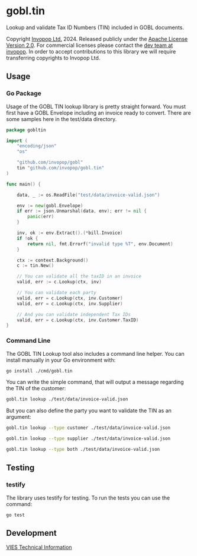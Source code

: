 # gobl.tin

Lookup and validate Tax ID Numbers (TIN) included in GOBL documents.

Copyright [Invopop Ltd.](https://invopop.com) 2024. Released publicly under the [Apache License Version 2.0](LICENSE). For commercial licenses please contact the [dev team at invopop](mailto:dev@invopop.com). In order to accept contributions to this library we will require transferring copyrights to Invopop Ltd.

## Usage

### Go Package

Usage of the GOBL TIN lookup library is pretty straight forward. You must first have a GOBL Envelope including an invoice ready to convert. There are some samples here in the test/data directory.

```go
package gobltin

import (
	"encoding/json"
	"os"

	"github.com/invopop/gobl"
	tin "github.com/invopop/gobl.tin"
)

func main() {

	data, _ := os.ReadFile("test/data/invoice-valid.json")

	env := new(gobl.Envelope)
	if err := json.Unmarshal(data, env); err != nil {
		panic(err)
	}

	inv, ok := env.Extract().(*bill.Invoice)
	if !ok {
		return nil, fmt.Errorf("invalid type %T", env.Document)
	}

	ctx := context.Background()
	c := tin.New()

	// You can validate all the taxID in an invoice
	valid, err := c.Lookup(ctx, inv)

	// You can validate each party 
	valid, err = c.Lookup(ctx, inv.Customer)
	valid, err = c.Lookup(ctx, inv.Supplier)

	// And you can validate independent Tax IDs
	valid, err = c.Lookup(ctx, inv.Customer.TaxID)
}
```

### Command Line

The GOBL TIN Lookup tool also includes a command line helper. You can install manually in your Go environment with:

```bash
go install ./cmd/gobl.tin
```

You can write the simple command, that will output a message regarding the TIN of the customer:

```bash
gobl.tin lookup ./test/data/invoice-valid.json
```

But you can also define the party you want to validate the TIN as an argument:

```bash
gobl.tin lookup --type customer ./test/data/invoice-valid.json
```

```bash
gobl.tin lookup --type supplier ./test/data/invoice-valid.json
```

```bash
gobl.tin lookup --type both ./test/data/invoice-valid.json
```

## Testing

### testify

The library uses testify for testing. To run the tests you can use the command:
```
go test
```

## Development

[VIES Technical Information](https://ec.europa.eu/taxation_customs/vies/#/technical-information)